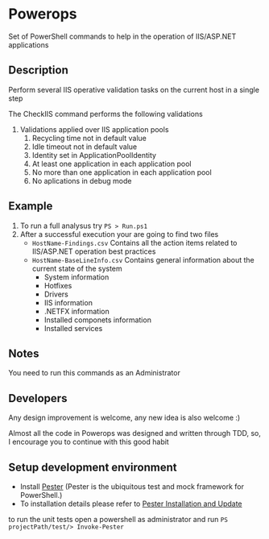 # Powerops
Set of PowerShell commands to help in the operation of IIS/ASP.NET applications

Description
-------
Perform several IIS operative validation tasks on the current host in a single step

The CheckIIS command performs the following validations

1. Validations applied over IIS application pools
    1. Recycling time not in default value
    2. Idle timeout not in default value 
    3. Identity set in ApplicationPoolIdentity
    4. At least one application in each application pool
    5. No more than one application in each application pool
    6. No aplications in debug mode

Example
-------
1. To run a full analysus try `PS > Run.ps1`
2. After a successful execution your are going to find two files
    * `HostName-Findings.csv` Contains all the action items related to IIS/ASP.NET operation best practices
    * `HostName-BaseLineInfo.csv` Contains general information about the current state of the system
        * System information
        * Hotfixes
        * Drivers
        * IIS information
        * .NETFX information
        * Installed componets information
        * Installed services

Notes
-------
You need to run this commands as an Administrator


Developers
-------
Any design improvement is welcome, any new idea is also welcome :)

Almost all the code in Powerops was designed and written through TDD, so, I encourage you to continue with this good habit

Setup development environment
-------

* Install [Pester](https://github.com/pester/Pester) (Pester is the ubiquitous test and mock framework for PowerShell.)
* To installation details please refer to [Pester Installation and Update](https://github.com/pester/Pester/wiki/Installation-and-Update)

to run the unit tests open a powershell as administrator and run `PS projectPath/test/> Invoke-Pester`